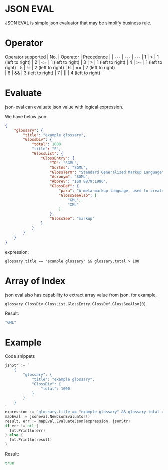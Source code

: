 # JSON EVAL 
JSON EVAL is simple json evaluator that may be simplify business rule. 

# Operator 
Operator supported 
| No.      | Operator  | Precedence |
| ---      | ---       | ---
| 1        | <         | 1 (left to right)
| 2        | <=        | 1 (left to right)
| 3        | >         | 1 (left to right)
| 4        | >=        | 1 (left to right)
| 5        | !=        | 2 (left to right)
| 6.       | ==        | 2 (left to right)  
| 6        | &&        | 3 (left to right)
| 7        | \|\|      | 4 (left to right)

# Evaluate
json-eval can evaluate json value with logical expression.

We have below json:

```json 
{
    "glossary": {
        "title": "example glossary",
        "GlossDiv": {
            "total": 1000
            "title": "S",
            "GlossList": {
                "GlossEntry": {
                    "ID": "SGML",
                    "SortAs": "SGML",
                    "GlossTerm": "Standard Generalized Markup Language",
                    "Acronym": "SGML",
                    "Abbrev": "ISO 8879:1986",
                    "GlossDef": {
                        "para": "A meta-markup language, used to create markup languages such as DocBook.",
                        "GlossSeeAlso": [
                            "GML",
                            "XML"
                        ]
                    },
                    "GlossSee": "markup"
                }
            }
        }
    }
}
```
expression: 

~~~
glossary.title == "example glossary" && glossary.total > 100
~~~
# Array of Index
json eval also has capability to extract array value from json. for example, 
~~~
glossary.GlossDiv.GlossList.GlossEntry.GlossDef.GlossSeeAlso[0]
~~~

Result:
```go 
"GML"
```

# Example
Code snippets
```go
jsnStr := `
    {
        "glossary": {
            "title": "example glossary",
            "GlossDiv": {
                "total": 1000
            }
        }
    }    
`
expression := `glossary.title == "example glossary" && glossary.total > 100`
mapEval := jsoneval.NewJsonEvaluator()
result, err := mapEval.EvaluateJson(expression, jsonStr)
if err != nil {
  fmt.Println(err)
} else {
  fmt.Println(result)
}
```

Result:
```go 
true 
```


